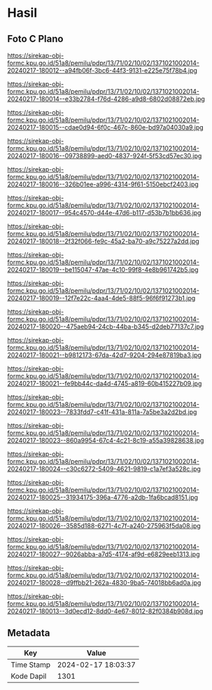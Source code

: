 # Hasil

## Foto C Plano

https://sirekap-obj-formc.kpu.go.id/51a8/pemilu/pdpr/13/71/02/10/02/1371021002014-20240217-180012--a94fb06f-3bc6-44f3-9131-e225e75f78b4.jpg

https://sirekap-obj-formc.kpu.go.id/51a8/pemilu/pdpr/13/71/02/10/02/1371021002014-20240217-180014--e33b2784-f76d-4286-a9d8-6802d08872eb.jpg

https://sirekap-obj-formc.kpu.go.id/51a8/pemilu/pdpr/13/71/02/10/02/1371021002014-20240217-180015--cdae0d94-6f0c-467c-860e-bd97a04030a9.jpg

https://sirekap-obj-formc.kpu.go.id/51a8/pemilu/pdpr/13/71/02/10/02/1371021002014-20240217-180016--09738899-aed0-4837-924f-5f53cd57ec30.jpg

https://sirekap-obj-formc.kpu.go.id/51a8/pemilu/pdpr/13/71/02/10/02/1371021002014-20240217-180016--326b01ee-a996-4314-9f61-5150ebcf2403.jpg

https://sirekap-obj-formc.kpu.go.id/51a8/pemilu/pdpr/13/71/02/10/02/1371021002014-20240217-180017--954c4570-d44e-47d6-b117-d53b7b1bb636.jpg

https://sirekap-obj-formc.kpu.go.id/51a8/pemilu/pdpr/13/71/02/10/02/1371021002014-20240217-180018--2f32f066-fe9c-45a2-ba70-a9c75227a2dd.jpg

https://sirekap-obj-formc.kpu.go.id/51a8/pemilu/pdpr/13/71/02/10/02/1371021002014-20240217-180019--be115047-47ae-4c10-99f8-4e8b961742b5.jpg

https://sirekap-obj-formc.kpu.go.id/51a8/pemilu/pdpr/13/71/02/10/02/1371021002014-20240217-180019--12f7e22c-4aa4-4de5-88f5-96f6f91273b1.jpg

https://sirekap-obj-formc.kpu.go.id/51a8/pemilu/pdpr/13/71/02/10/02/1371021002014-20240217-180020--475aeb94-24cb-44ba-b345-d2deb77137c7.jpg

https://sirekap-obj-formc.kpu.go.id/51a8/pemilu/pdpr/13/71/02/10/02/1371021002014-20240217-180021--b9812173-67da-42d7-9204-294e87819ba3.jpg

https://sirekap-obj-formc.kpu.go.id/51a8/pemilu/pdpr/13/71/02/10/02/1371021002014-20240217-180021--fe9bb44c-da4d-4745-a819-60b415227b09.jpg

https://sirekap-obj-formc.kpu.go.id/51a8/pemilu/pdpr/13/71/02/10/02/1371021002014-20240217-180023--7833fdd7-c41f-431a-811a-7a5be3a2d2bd.jpg

https://sirekap-obj-formc.kpu.go.id/51a8/pemilu/pdpr/13/71/02/10/02/1371021002014-20240217-180023--860a9954-67c4-4c21-8c19-a55a39828638.jpg

https://sirekap-obj-formc.kpu.go.id/51a8/pemilu/pdpr/13/71/02/10/02/1371021002014-20240217-180024--c30c6272-5409-4621-9819-c1a7ef3a528c.jpg

https://sirekap-obj-formc.kpu.go.id/51a8/pemilu/pdpr/13/71/02/10/02/1371021002014-20240217-180025--31934175-396a-4776-a2db-1fa6bcad8151.jpg

https://sirekap-obj-formc.kpu.go.id/51a8/pemilu/pdpr/13/71/02/10/02/1371021002014-20240217-180026--3585d188-6271-4c7f-a240-275963f5da08.jpg

https://sirekap-obj-formc.kpu.go.id/51a8/pemilu/pdpr/13/71/02/10/02/1371021002014-20240217-180027--9026abba-a7d5-4174-af9d-e6829eeb1313.jpg

https://sirekap-obj-formc.kpu.go.id/51a8/pemilu/pdpr/13/71/02/10/02/1371021002014-20240217-180028--d9ffbb21-262a-4830-9ba5-74018bb6ad0a.jpg

https://sirekap-obj-formc.kpu.go.id/51a8/pemilu/pdpr/13/71/02/10/02/1371021002014-20240217-180013--3d0ecd12-8dd0-4e67-8012-82f0384b908d.jpg


## Metadata

| Key        | Value               |
| ---------- | ------------------- |
| Time Stamp | 2024-02-17 18:03:37 |
| Kode Dapil | 1301                |



